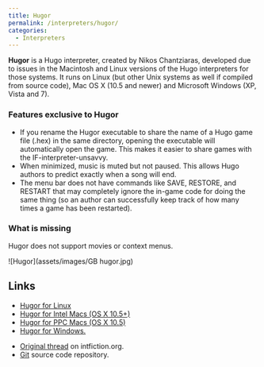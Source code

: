 ```yaml
---
title: Hugor
permalink: /interpreters/hugor/
categories: 
  - Interpreters
---
```


**Hugor** is a Hugo interpreter, created by Nikos Chantziaras, developed
due to issues in the Macintosh and Linux versions of the Hugo
interpreters for those systems. It runs on Linux (but other Unix systems
as well if compiled from source code), Mac OS X (10.5 and newer) and
Microsoft Windows (XP, Vista and 7).

### Features exclusive to Hugor

-   If you rename the Hugor executable to share the name of a Hugo game
    file (.hex) in the same directory, opening the executable will
    automatically open the game. This makes it easier to share games
    with the IF-interpreter-unsavvy.
-   When minimized, music is muted but not paused. This allows Hugo
    authors to predict exactly when a song will end.
-   The menu bar does not have commands like SAVE, RESTORE, and RESTART
    that may completely ignore the in-game code for doing the same thing
    (so an author can successfully keep track of how many times a game
    has been restarted).

### What is missing

Hugor does not support movies or context menus.

![Hugor](assets/images/GB hugor.jpg)

## Links

-   [Hugor for Linux](http://foss.aegean.gr/~realnc/hugor/hugor-linux.tar.bz2)
-   [Hugor for Intel Macs (OS X 10.5+)](http://foss.aegean.gr/~realnc/hugor/Hugor-intel.dmg)
-   [Hugor for PPC Macs (OS X 10.5)](http://foss.aegean.gr/~realnc/hugor/Hugor-ppc.dmg)
-   [Hugor for Windows.](http://foss.aegean.gr/~realnc/hugor/Hugor-w32.zip)

<!-- -->

-   [Original thread](http://www.intfiction.org/forum/viewtopic.php?f=38&t=2570)
    on intfiction.org.
-   [Git](http://www.assembla.com/spaces/hugor) source code repository.
